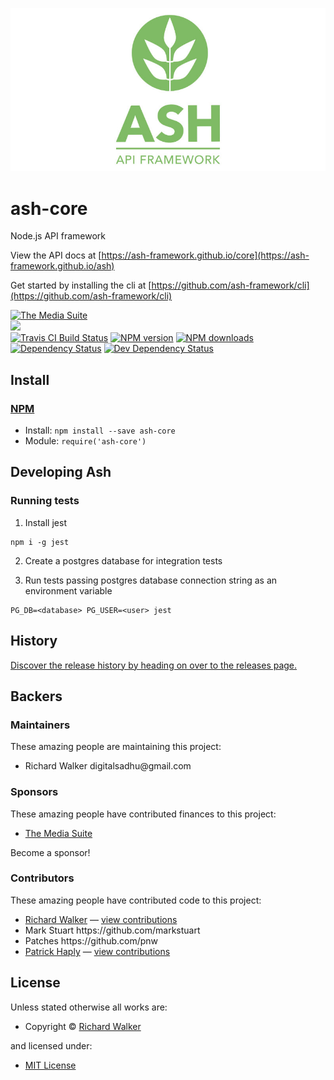 ![Ash Api Framework](/logo_vertical.jpg?raw=true "Ash Api Framework")

<!-- TITLE/ -->

<h1>ash-core</h1>

<!-- /TITLE -->


<!-- DESCRIPTION/ -->

Node.js API framework

<!-- /DESCRIPTION -->


View the API docs at [https://ash-framework.github.io/core](https://ash-framework.github.io/ash)

Get started by installing the cli at [https://github.com/ash-framework/cli](https://github.com/ash-framework/cli)

<!-- BADGES/ -->

<span class="badge-badge"><a href="https://mediasuite.co.nz" title="The Media Suite"><img src="https://mediasuite.co.nz/ms-badge.png" alt="The Media Suite" /></a></span>
<br class="badge-separator" />
<span class="badge-badge"><a href="https://nodei.co/npm/@ash-framework/ash"><img src="https://nodei.co/npm/@ash-framework/ash.png?downloads=true&stars=true" /></a></span>
<br class="badge-separator" />
<span class="badge-travisci"><a href="http://travis-ci.org/ash-framework/core" title="Check this project's build status on TravisCI"><img src="https://img.shields.io/travis/ash-framework/core/master.svg" alt="Travis CI Build Status" /></a></span>
<span class="badge-npmversion"><a href="https://npmjs.org/package/ash-core" title="View this project on NPM"><img src="https://img.shields.io/npm/v/ash-core.svg" alt="NPM version" /></a></span>
<span class="badge-npmdownloads"><a href="https://npmjs.org/package/ash-core" title="View this project on NPM"><img src="https://img.shields.io/npm/dm/ash-core.svg" alt="NPM downloads" /></a></span>
<span class="badge-daviddm"><a href="https://david-dm.org/ash-framework/core" title="View the status of this project's dependencies on DavidDM"><img src="https://img.shields.io/david/ash-framework/core.svg" alt="Dependency Status" /></a></span>
<span class="badge-daviddmdev"><a href="https://david-dm.org/ash-framework/core#info=devDependencies" title="View the status of this project's development dependencies on DavidDM"><img src="https://img.shields.io/david/dev/ash-framework/core.svg" alt="Dev Dependency Status" /></a></span>

<!-- /BADGES -->


<!-- INSTALL/ -->

<h2>Install</h2>

<a href="https://npmjs.com" title="npm is a package manager for javascript"><h3>NPM</h3></a><ul>
<li>Install: <code>npm install --save ash-core</code></li>
<li>Module: <code>require('ash-core')</code></li></ul>

<!-- /INSTALL -->


## Developing Ash

### Running tests

1. Install jest
```
npm i -g jest
```

2. Create a postgres database for integration tests

3. Run tests passing postgres database connection string as an environment variable
```
PG_DB=<database> PG_USER=<user> jest
```

<!-- HISTORY/ -->

<h2>History</h2>

<a href="https://github.com/ash-framework/core/releases">Discover the release history by heading on over to the releases page.</a>

<!-- /HISTORY -->


<!-- BACKERS/ -->

<h2>Backers</h2>

<h3>Maintainers</h3>

These amazing people are maintaining this project:

<ul><li>Richard Walker digitalsadhu@gmail.com</li></ul>

<h3>Sponsors</h3>

These amazing people have contributed finances to this project:

<ul><li><a href="http://mediasuite.co.nz">The Media Suite</a></li></ul>

Become a sponsor!



<h3>Contributors</h3>

These amazing people have contributed code to this project:

<ul><li><a href="http://lovebeer.nz/">Richard Walker</a> — <a href="https://github.com/ash-framework/core/commits?author=digitalsadhu" title="View the GitHub contributions of Richard Walker on repository ash-framework/core">view contributions</a></li>
<li>Mark Stuart https://github.com/markstuart</li>
<li>Patches https://github.com/pnw</li>
<li><a href="haply.io">Patrick Haply</a> — <a href="https://github.com/ash-framework/core/commits?author=pnw" title="View the GitHub contributions of Patrick Haply on repository ash-framework/core">view contributions</a></li></ul>



<!-- /BACKERS -->


<!-- LICENSE/ -->

<h2>License</h2>

Unless stated otherwise all works are:

<ul><li>Copyright &copy; <a href="http://lovebeer.nz/">Richard Walker</a></li></ul>

and licensed under:

<ul><li><a href="http://spdx.org/licenses/MIT.html">MIT License</a></li></ul>

<!-- /LICENSE -->

